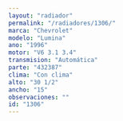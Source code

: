 ```yaml
---
layout: "radiador"
permalink: "/radiadores/1306/"
marca: "Chevrolet"
modelo: "Lumina"
ano: "1996"
motor: "V6 3.1 3.4"
transmision: "Automática"
parte: "432387"
clima: "Con clima"
alto: "30 1/2"
ancho: "15"
observaciones: ""
id: "1306"
---
```


